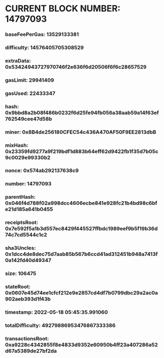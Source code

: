 # CURRENT BLOCK NUMBER: 14797093

### baseFeePerGas: 13529133381
### difficulty: 14576405705308529
### extraData: 0x53424943727970746f2e636f6d20506f6f6c28657529
### gasLimit: 29941409
### gasUsed: 22433347
### hash: 0x9bbd8a2b08f486b0232f6d25fe94fb056a38aab59a14f63ef762549cee47d58b
### miner: 0x8B4de256180CFEC54c436A470AF50F9EE2813dbB
### mixHash: 0x23359fd9277a9f219bdf1d883b64eff62d9422fb1f35d7b05c9c0029e99330b2
### nonce: 0x574ab292137638c9
### number: 14797093
### parentHash: 0x046f4d788f02a998dcc4606ecbe841e928fc21b4bd98c6bfe21d185a641b0455
### receiptsRoot: 0x7e592f5a1b3d557ec8429f445527ffbdc1989eef9b5f19b36d74c7cd5544c1c2
### sha3Uncles: 0x1dcc4de8dec75d7aab85b567b6ccd41ad312451b948a7413f0a142fd40d49347
### size: 106475
### stateRoot: 0x0607e45d74ee1cfcf212e9e2857cd4df7b0799dbc29a2ac0a902aeb393d1f43b
### timestamp: 2022-05-18 05:45:35.991060
### totalDifficulty: 49279886953476867333386
### transactionsRoot: 0xa9228c4342855f8e4833d9352e60950b4ff23a407286a52d67a5389de27bf2da
